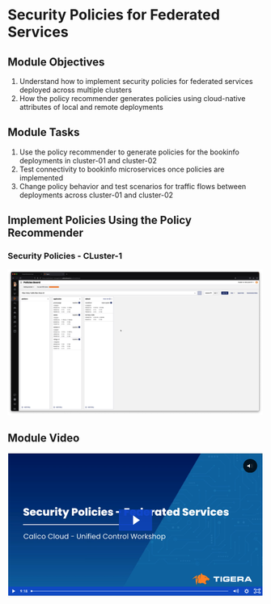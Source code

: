 # Security Policies for Federated Services

## Module Objectives

1. Understand how to implement security policies for federated services deployed across multiple clusters
2. How the policy recommender generates policies using cloud-native attributes of local and remote deployments

## Module Tasks

1. Use the policy recommender to generate policies for the bookinfo deployments in cluster-01 and cluster-02
2. Test connectivity to bookinfo microservices once policies are implemented
3. Change policy behavior and test scenarios for traffic flows between deployments across cluster-01 and cluster-02

## Implement Policies Using the Policy Recommender

### Security Policies - CLuster-1
![Policies for Federated Services](images/policies-cluster-1.png)

## Module Video
[![Policies for Federated Services](images/video-policies.png)](https://tigera.wistia.com/medias/etd1p701dk)
